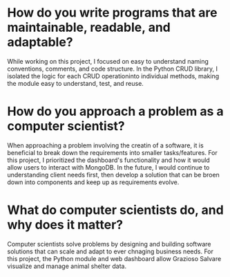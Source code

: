 # How do you write programs that are maintainable, readable, and adaptable? 
While working on this project, I focused on easy to understand naming conventions, comments, and code structure. In the Python CRUD library, I isolated the logic for each CRUD operationinto individual methods, making the module easy to understand, test, and reuse.

# How do you approach a problem as a computer scientist?
When approaching a problem involving the creatin of a software, it is beneficial to break down the requirements into smaller tasks/features. For this project, I prioritized the dashboard's functionality and how it would allow users to interact with MongoDB. In the future, I would continue to understanding client needs first, then develop a solution that can be broen down into components and keep up as requirements evolve.

# What do computer scientists do, and why does it matter?
Computer scientists solve problems by designing and building software solutions that can scale and adapt to ever chnaging business needs. For this project, the Python module and web dashboard allow Grazioso Salvare visualize and manage animal shelter data.
